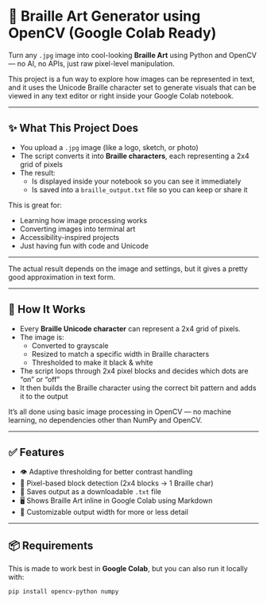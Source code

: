 # 🎨 Braille Art Generator using OpenCV (Google Colab Ready)

Turn any `.jpg` image into cool-looking **Braille Art** using Python and OpenCV — no AI, no APIs, just raw pixel-level manipulation.

This project is a fun way to explore how images can be represented in text, and it uses the Unicode Braille character set to generate visuals that can be viewed in any text editor or right inside your Google Colab notebook.

---

## ✨ What This Project Does

- You upload a `.jpg` image (like a logo, sketch, or photo)
- The script converts it into **Braille characters**, each representing a 2x4 grid of pixels
- The result:
  - Is displayed inside your notebook so you can see it immediately
  - Is saved into a `braille_output.txt` file so you can keep or share it

This is great for:
- Learning how image processing works
- Converting images into terminal art
- Accessibility-inspired projects
- Just having fun with code and Unicode

---
The actual result depends on the image and settings, but it gives a pretty good approximation in text form.

---

## 🔧 How It Works

- Every **Braille Unicode character** can represent a 2x4 grid of pixels.
- The image is:
  - Converted to grayscale
  - Resized to match a specific width in Braille characters
  - Thresholded to make it black & white
- The script loops through 2x4 pixel blocks and decides which dots are “on” or “off”
- It then builds the Braille character using the correct bit pattern and adds it to the output

It’s all done using basic image processing in OpenCV — no machine learning, no dependencies other than NumPy and OpenCV.

---

## ✅ Features

- 👁️ Adaptive thresholding for better contrast handling
- 🧱 Pixel-based block detection (2x4 blocks → 1 Braille char)
- 💾 Saves output as a downloadable `.txt` file
- 🖥️ Shows Braille Art inline in Google Colab using Markdown
- 🔧 Customizable output width for more or less detail

---

## 📦 Requirements

This is made to work best in **Google Colab**, but you can also run it locally with:
```bash
pip install opencv-python numpy
